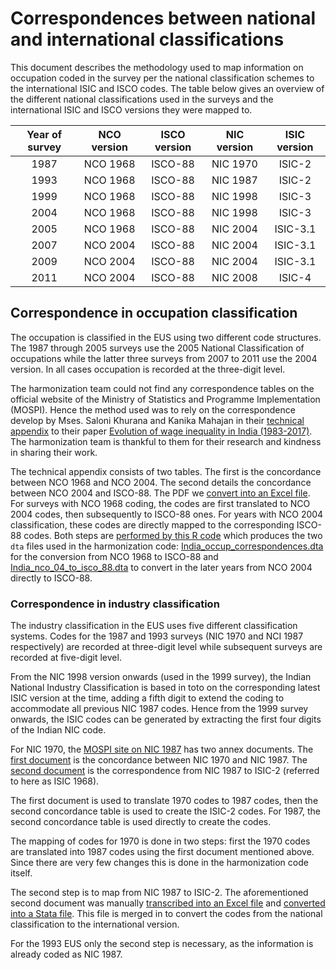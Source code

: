 # Correspondences between national and international classifications

This document describes the methodology used to map information on occupation coded in the survey per the national classification schemes to the international ISIC and ISCO codes. The table below gives an overview of the different national classifications used in the surveys and the international ISIC and ISCO versions they were mapped to.

| Year of survey	| NCO version	| ISCO version	| NIC version	| ISIC version	|
| :----:		    | :----:	    | :----:	    | :----:	    | :----:	|
| 1987			    | NCO 1968	    | ISCO-88	    | NIC 1970	    | ISIC-2	|
| 1993			    | NCO 1968	    | ISCO-88	    | NIC 1987	    | ISIC-2	|
| 1999			    | NCO 1968	    | ISCO-88	    | NIC 1998	    | ISIC-3	|
| 2004			    | NCO 1968	    | ISCO-88	    | NIC 1998	    | ISIC-3	|
| 2005			    | NCO 1968	    | ISCO-88	    | NIC 2004	    | ISIC-3.1	|
| 2007			    | NCO 2004	    | ISCO-88	    | NIC 2004	    | ISIC-3.1	|
| 2009			    | NCO 2004	    | ISCO-88	    | NIC 2004	    | ISIC-3.1	|
| 2011			    | NCO 2004	    | ISCO-88	    | NIC 2008	    | ISIC-4	|

## Correspondence in occupation classification

The occupation is classified in the EUS using two different code structures. The 1987 through 2005 surveys use the 2005 National Classification of occupations while the latter three surveys from 2007 to 2011 use the 2004 version. In all cases occupation is recorded at the three-digit level.

The harmonization team could not find any correspondence tables on the official website of the Ministry of Statistics and Programme Implementation (MOSPI). Hence the method used was to rely on the correspondence develop by Mses. Saloni Khurana and Kanika Mahajan in their [technical appendix](utilities/NCO_concordance.pdf) to their paper [Evolution of wage inequality in India (1983-2017)](utilities/wp2020-167.pdf). The harmonization team is thankful to them for their research and kindness in sharing their work.

The technical appendix consists of two tables. The first is the concordance between NCO 1968 and NCO 2004. The second details the concordance between NCO 2004 and ISCO-88. The PDF we [convert into an Excel file](utilities/occupation_correspondences.xlsx). For surveys with NCO 1968 coding, the codes are first translated to NCO 2004 codes, then subsequently to ISCO-88 ones. For years with NCO 2004 classification, these codes are directly mapped to the corresponding ISCO-88 codes. Both steps are [performed by this R code](utilities/convert_occup_concordance_to_dta.R) which produces the two `dta` files used in the harmonization code: [India_occup_correspondences.dta](utilities/India_occup_correspondences.dta) for the conversion from NCO 1968 to ISCO-88 and [India_nco_04_to_isco_88.dta](utilities/India_nco_04_to_isco_88.dta) to convert in the later years from NCO 2004 directly to ISCO-88.

### Correspondence in industry classification

The industry classification in the EUS uses five different classification systems. Codes for the 1987 and 1993 surveys (NIC 1970 and NCI 1987 respectively) are recorded at three-digit level while subsequent surveys are recorded at five-digit level.

From the NIC 1998 version onwards (used in the 1999 survey), the Indian National Industry Classification is based in toto on the corresponding latest ISIC version at the time, adding a fifth digit to extend the coding to accommodate all previous NIC 1987 codes. Hence from the 1999 survey onwards, the ISIC codes can be generated by extracting the first four digits of the Indian NIC code.

For NIC 1970, the [MOSPI site on NIC 1987](http://mospi.nic.in/classification/national-industrial-classification/national-industrial-classification-1987) has two annex documents. The [first document](utilities/annexure_1_NIC1987.pdf) is the concordance between NIC 1970 and NIC 1987. The [second document](utilities/annexure_2_NIC1987.pdf) is the correspondence from NIC 1987 to ISIC-2 (referred to here as ISIC 1968).

The first document is used to translate 1970 codes to 1987 codes, then the second concordance table is used to create the ISIC-2 codes. For 1987, the second concordance table is used directly to create the codes.

The mapping of codes for 1970 is done in two steps: first the 1970 codes are translated into 1987 codes using the first document mentioned above. Since there are very few changes this is done in the harmonization code itself.

The second step is to map from NIC 1987 to ISIC-2. The aforementioned second document was manually [transcribed into an Excel file](utilities/nic_87_to_isic_68.xlsx) and [converted into a Stata file](utilities/nic87_to_isic2.dta). This file is merged in to convert the codes from the national classification to the international version.

For the 1993 EUS only the second step is necessary, as the information is already coded as NIC 1987.
